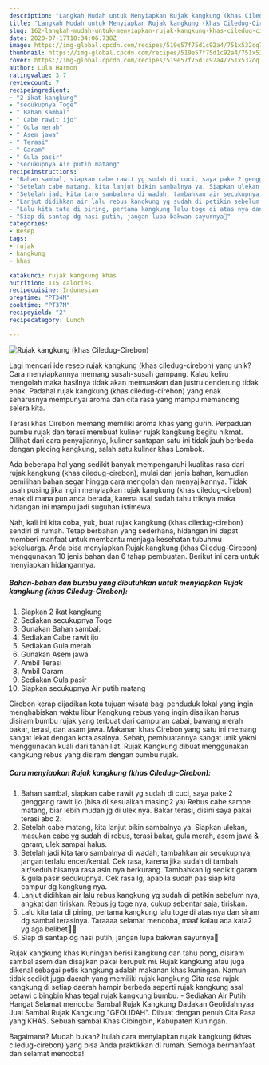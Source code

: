 ```yaml
---
description: "Langkah Mudah untuk Menyiapkan Rujak kangkung (khas Ciledug-Cirebon), Lezat Sekali"
title: "Langkah Mudah untuk Menyiapkan Rujak kangkung (khas Ciledug-Cirebon), Lezat Sekali"
slug: 162-langkah-mudah-untuk-menyiapkan-rujak-kangkung-khas-ciledug-cirebon-lezat-sekali
date: 2020-07-17T18:34:06.738Z
image: https://img-global.cpcdn.com/recipes/519e57f75d1c92a4/751x532cq70/rujak-kangkung-khas-ciledug-cirebon-foto-resep-utama.jpg
thumbnail: https://img-global.cpcdn.com/recipes/519e57f75d1c92a4/751x532cq70/rujak-kangkung-khas-ciledug-cirebon-foto-resep-utama.jpg
cover: https://img-global.cpcdn.com/recipes/519e57f75d1c92a4/751x532cq70/rujak-kangkung-khas-ciledug-cirebon-foto-resep-utama.jpg
author: Lula Harmon
ratingvalue: 3.7
reviewcount: 7
recipeingredient:
- "2 ikat kangkung"
- "secukupnya Toge"
- " Bahan sambal"
- " Cabe rawit ijo"
- " Gula merah"
- " Asem jawa"
- " Terasi"
- " Garam"
- " Gula pasir"
- "secukupnya Air putih matang"
recipeinstructions:
- "Bahan sambal, siapkan cabe rawit yg sudah di cuci, saya pake 2 genggang rawit ijo (bisa di sesuaikan masing2 ya) Rebus cabe sampe matang, biar lebih mudah jg di ulek nya. Bakar terasi, disini saya pakai terasi abc 2."
- "Setelah cabe matang, kita lanjut bikin sambalnya ya. Siapkan ulekan, masukan cabe yg sudah di rebus, terasi bakar, gula merah, asem jawa &amp; garam, ulek sampai halus."
- "Setelah jadi kita taro sambalnya di wadah, tambahkan air secukupnya, jangan terlalu encer/kental. Cek rasa, karena jika sudah di tambah air/seduh bisanya rasa asin nya berkurang. Tambahkan lg sedikit garam &amp; gula pasir secukupnya. Cek rasa lg, apabila sudah pas siap kita campur dg kangkung nya."
- "Lanjut didihkan air lalu rebus kangkung yg sudah di petikin sebelum nya, angkat dan tiriskan. Rebus jg toge nya, cukup sebentar saja, tiriskan."
- "Lalu kita tata di piring, pertama kangkung lalu toge di atas nya dan siram dg sambal terasinya. Taraaaa selamat mencoba, maaf kalau ada kata2 yg aga belibet🤭🙏"
- "Siap di santap dg nasi putih, jangan lupa bakwan sayurnya🤗"
categories:
- Resep
tags:
- rujak
- kangkung
- khas

katakunci: rujak kangkung khas 
nutrition: 115 calories
recipecuisine: Indonesian
preptime: "PT34M"
cooktime: "PT37M"
recipeyield: "2"
recipecategory: Lunch

---
```



![Rujak kangkung (khas Ciledug-Cirebon)](https://img-global.cpcdn.com/recipes/519e57f75d1c92a4/751x532cq70/rujak-kangkung-khas-ciledug-cirebon-foto-resep-utama.jpg)

Lagi mencari ide resep rujak kangkung (khas ciledug-cirebon) yang unik? Cara menyiapkannya memang susah-susah gampang. Kalau keliru mengolah maka hasilnya tidak akan memuaskan dan justru cenderung tidak enak. Padahal rujak kangkung (khas ciledug-cirebon) yang enak seharusnya mempunyai aroma dan cita rasa yang mampu memancing selera kita.

Terasi khas Cirebon memang memiliki aroma khas yang gurih. Perpaduan bumbu rujak dan terasi membuat kuliner rujak kangkung begitu nikmat. Dilihat dari cara penyajiannya, kuliner santapan satu ini tidak jauh berbeda dengan plecing kangkung, salah satu kuliner khas Lombok.

Ada beberapa hal yang sedikit banyak mempengaruhi kualitas rasa dari rujak kangkung (khas ciledug-cirebon), mulai dari jenis bahan, kemudian pemilihan bahan segar hingga cara mengolah dan menyajikannya. Tidak usah pusing jika ingin menyiapkan rujak kangkung (khas ciledug-cirebon) enak di mana pun anda berada, karena asal sudah tahu triknya maka hidangan ini mampu jadi suguhan istimewa.


Nah, kali ini kita coba, yuk, buat rujak kangkung (khas ciledug-cirebon) sendiri di rumah. Tetap berbahan yang sederhana, hidangan ini dapat memberi manfaat untuk membantu menjaga kesehatan tubuhmu sekeluarga. Anda bisa menyiapkan Rujak kangkung (khas Ciledug-Cirebon) menggunakan 10 jenis bahan dan 6 tahap pembuatan. Berikut ini cara untuk menyiapkan hidangannya.

<!--inarticleads1-->

##### Bahan-bahan dan bumbu yang dibutuhkan untuk menyiapkan Rujak kangkung (khas Ciledug-Cirebon):

1. Siapkan 2 ikat kangkung
1. Sediakan secukupnya Toge
1. Gunakan  Bahan sambal:
1. Sediakan  Cabe rawit ijo
1. Sediakan  Gula merah
1. Gunakan  Asem jawa
1. Ambil  Terasi
1. Ambil  Garam
1. Sediakan  Gula pasir
1. Siapkan secukupnya Air putih matang


Cirebon kerap dijadikan kota tujuan wisata bagi penduduk lokal yang ingin menghabiskan waktu libur Kangkung rebus yang ingin disajikan harus disiram bumbu rujak yang terbuat dari campuran cabai, bawang merah bakar, terasi, dan asam jawa. Makanan khas Cirebon yang satu ini memang sangat lekat dengan kota asalnya. Sebab, pembuatannya sangat unik yakni menggunakan kuali dari tanah liat. Rujak Kangkung dibuat menggunakan kangkung rebus yang disiram dengan bumbu rujak. 

<!--inarticleads2-->

##### Cara menyiapkan Rujak kangkung (khas Ciledug-Cirebon):

1. Bahan sambal, siapkan cabe rawit yg sudah di cuci, saya pake 2 genggang rawit ijo (bisa di sesuaikan masing2 ya) Rebus cabe sampe matang, biar lebih mudah jg di ulek nya. Bakar terasi, disini saya pakai terasi abc 2.
1. Setelah cabe matang, kita lanjut bikin sambalnya ya. Siapkan ulekan, masukan cabe yg sudah di rebus, terasi bakar, gula merah, asem jawa &amp; garam, ulek sampai halus.
1. Setelah jadi kita taro sambalnya di wadah, tambahkan air secukupnya, jangan terlalu encer/kental. Cek rasa, karena jika sudah di tambah air/seduh bisanya rasa asin nya berkurang. Tambahkan lg sedikit garam &amp; gula pasir secukupnya. Cek rasa lg, apabila sudah pas siap kita campur dg kangkung nya.
1. Lanjut didihkan air lalu rebus kangkung yg sudah di petikin sebelum nya, angkat dan tiriskan. Rebus jg toge nya, cukup sebentar saja, tiriskan.
1. Lalu kita tata di piring, pertama kangkung lalu toge di atas nya dan siram dg sambal terasinya. Taraaaa selamat mencoba, maaf kalau ada kata2 yg aga belibet🤭🙏
1. Siap di santap dg nasi putih, jangan lupa bakwan sayurnya🤗


Rujak kangkung khas Kuningan berisi kangkung dan tahu pong, disiram sambal asem dan disajikan pakai kerupuk mi. Rujak kangkung atau juga dikenal sebagai petis kangkung adalah makanan khas kuningan. Namun tidak sedikit juga daerah yang memiliki rujak kangkung Cita rasa rujak kangkung di setiap daerah hampir berbeda seperti rujak kangkung asal betawi cibingbin khas tegal rujak kangkung bumbu. - Sediakan Air Putih Hangat Selamat mencoba Sambal Rujak Kangkung Dadakan Geolidahnyaa Jual Sambal Rujak Kangkung &#34;GEOLIDAH&#34;. Dibuat dengan penuh Cita Rasa yang KHAS. Sebuah sambal Khas Cibingbin, Kabupaten Kuningan. 

Bagaimana? Mudah bukan? Itulah cara menyiapkan rujak kangkung (khas ciledug-cirebon) yang bisa Anda praktikkan di rumah. Semoga bermanfaat dan selamat mencoba!
